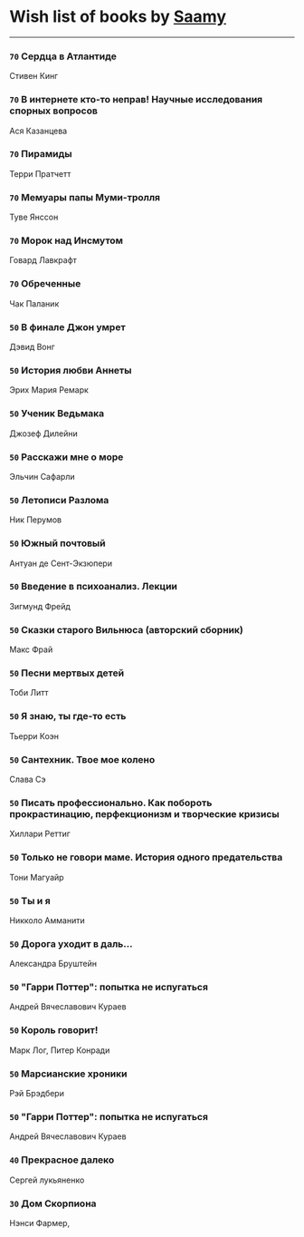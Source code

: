 # Wish list of books by [Saamy](http://vk.com/id115226508)
---

### `70` Сердца в Атлантиде
Стивен Кинг

### `70` В интернете кто-то неправ! Научные исследования спорных вопросов
Ася Казанцева

### `70` Пирамиды
Терри Пратчетт

### `70` Мемуары папы Муми-тролля
Туве Янссон

### `70` Морок над Инсмутом
Говард Лавкрафт

### `70` Обреченные
Чак Паланик

### `50` В финале Джон умрет
Дэвид Вонг

### `50` История любви Аннеты
Эрих Мария Ремарк

### `50` Ученик Ведьмака
Джозеф Дилейни

### `50` Расскажи мне о море
Эльчин Сафарли

### `50` Летописи Разлома
Ник Перумов

### `50` Южный почтовый
Антуан де Сент-Экзюпери

### `50` Введение в психоанализ. Лекции
Зигмунд Фрейд

### `50` Сказки старого Вильнюса (авторский сборник)
Макс Фрай

### `50` Песни мертвых детей
Тоби Литт

### `50` Я знаю, ты где-то есть
Тьерри Коэн

### `50` Сантехник. Твое мое колено
Слава Сэ

### `50` Писать профессионально. Как побороть прокрастинацию, перфекционизм и творческие кризисы
Хиллари Реттиг

### `50` Только не говори маме. История одного предательства
Тони Магуайр

### `50` Ты и я
Никколо Амманити

### `50` Дорога уходит в даль…
Александра Бруштейн

### `50` "Гарри Поттер": попытка не испугаться
Андрей Вячеславович Кураев

### `50` Король говорит!
Марк Лог, Питер Конради

### `50` Марсианские хроники
Рэй Брэдбери

### `50` "Гарри Поттер": попытка не испугаться
Андрей Вячеславович Кураев

### `40` Прекрасное далеко
Сергей лукьяненко

### `30` Дом Скорпиона
Нэнси Фармер,

